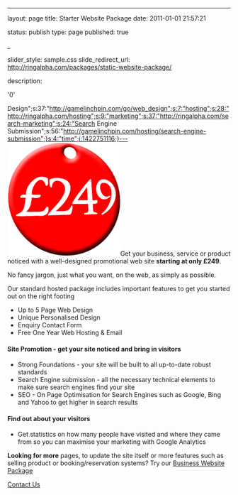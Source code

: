 ---
layout: page
title: Starter Website Package
date: 2011-01-01 21:57:21


status: publish
type: page
published: true




_

slider_style: sample.css
slide_redirect_url: http://ringalpha.com/packages/static-website-package/

description:



'0'




Design";s:37:"http://gamelinchpin.com/go/web_design";s:7:"hosting";s:28:"http://ringalpha.com/hosting";s:9:"marketing";s:37:"http://ringalpha.com/search-marketing";s:24:"Search Engine
Submission";s:56:"http://gamelinchpin.com/hosting/search-engine-submission";}s:4:"time";i:1422751116;}---
![](assets/price249.png "from £249")Get your business, service or
product noticed with a well-designed promotional web site **starting at
only £249**.

No fancy jargon, just what you want, on the web, as simply as possible.

Our standard hosted package includes important features to get you
started out on the right footing

-   Up to 5 Page Web Design
-   Unique Personalised Design
-   Enquiry Contact Form
-   Free One Year Web Hosting & Email

#### Site Promotion - get your site noticed and bring in visitors

-   Strong Foundations - your site will be built to all up-to-date
    robust standards
-   Search Engine submission - all the necessary technical elements to
    make sure search engines find your site
-   SEO - On Page Optimisation for Search Engines such as Google, Bing
    and Yahoo to get higher in search results

#### Find out about your visitors

-   Get statistics on how many people have visited and where they came
    from so you can maximise your marketing with Google Analytics

**Looking for more** pages, to update the site itself or more features
such as selling product or booking/reservation systems? Try our
[Business Website Package](/web-design-packages/cms-website-package/)

<div style="margin: 0px auto;">

[Contact Us](/contact)

</div>
